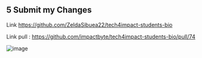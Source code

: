 ## 5 Submit my Changes ##

Link https://github.com/ZeldaSibuea22/tech4impact-students-bio

Link pull : https://github.com/impactbyte/tech4impact-students-bio/pull/74

![image](https://user-images.githubusercontent.com/73489643/134211847-7c0488bb-5275-4179-b41a-8387eab36c91.png)


